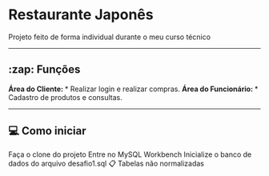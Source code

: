 <h1>Restaurante Japonês</h1>

Projeto feito de forma individual durante o meu curso técnico

<hr/>

<h2>:zap: Funções</h2>
<b>Área do Cliente: </b>
* Realizar login e realizar compras.
<b>Área do Funcionário: </b>
* Cadastro de produtos e consultas.
<hr/>
<h2>💻 Como iniciar</h2>
Faça o clone do projeto
Entre no MySQL Workbench
Inicialize o banco de dados do arquivo desafio1.sql
📋 Tabelas não normalizadas
